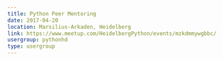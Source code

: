 ```yaml
---
title: Python Peer Mentoring
date: 2017-04-20
location: Marsilius-Arkaden, Heidelberg
link: https://www.meetup.com/HeidelbergPython/events/mzkdmmywgbbc/
usergroup: pythonhd
type: usergroup
---
```

